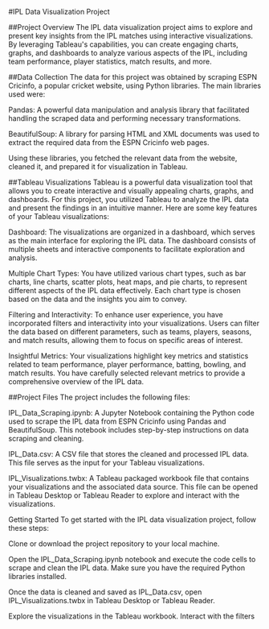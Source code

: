 
#IPL Data Visualization Project

##Project Overview
The IPL data visualization project aims to explore and present key insights from the IPL matches using interactive visualizations. By leveraging Tableau's capabilities, you can create engaging charts, graphs, and dashboards to analyze various aspects of the IPL, including team performance, player statistics, match results, and more.

##Data Collection
The data for this project was obtained by scraping ESPN Cricinfo, a popular cricket website, using Python libraries. The main libraries used were:

Pandas: A powerful data manipulation and analysis library that facilitated handling the scraped data and performing necessary transformations.

BeautifulSoup: A library for parsing HTML and XML documents was used to extract the required data from the ESPN Cricinfo web pages.

Using these libraries, you fetched the relevant data from the website, cleaned it, and prepared it for visualization in Tableau.

##Tableau Visualizations
Tableau is a powerful data visualization tool that allows you to create interactive and visually appealing charts, graphs, and dashboards. For this project, you utilized Tableau to analyze the IPL data and present the findings in an intuitive manner. Here are some key features of your Tableau visualizations:

Dashboard: The visualizations are organized in a dashboard, which serves as the main interface for exploring the IPL data. The dashboard consists of multiple sheets and interactive components to facilitate exploration and analysis.

Multiple Chart Types: You have utilized various chart types, such as bar charts, line charts, scatter plots, heat maps, and pie charts, to represent different aspects of the IPL data effectively. Each chart type is chosen based on the data and the insights you aim to convey.

Filtering and Interactivity: To enhance user experience, you have incorporated filters and interactivity into your visualizations. Users can filter the data based on different parameters, such as teams, players, seasons, and match results, allowing them to focus on specific areas of interest.

Insightful Metrics: Your visualizations highlight key metrics and statistics related to team performance, player performance, batting, bowling, and match results. You have carefully selected relevant metrics to provide a comprehensive overview of the IPL data.

##Project Files
The project includes the following files:

IPL_Data_Scraping.ipynb: A Jupyter Notebook containing the Python code used to scrape the IPL data from ESPN Cricinfo using Pandas and BeautifulSoup. This notebook includes step-by-step instructions on data scraping and cleaning.

IPL_Data.csv: A CSV file that stores the cleaned and processed IPL data. This file serves as the input for your Tableau visualizations.

IPL_Visualizations.twbx: A Tableau packaged workbook file that contains your visualizations and the associated data source. This file can be opened in Tableau Desktop or Tableau Reader to explore and interact with the visualizations.

Getting Started
To get started with the IPL data visualization project, follow these steps:

Clone or download the project repository to your local machine.

Open the IPL_Data_Scraping.ipynb notebook and execute the code cells to scrape and clean the IPL data. Make sure you have the required Python libraries installed.

Once the data is cleaned and saved as IPL_Data.csv, open IPL_Visualizations.twbx in Tableau Desktop or Tableau Reader.

Explore the visualizations in the Tableau workbook. Interact with the filters
